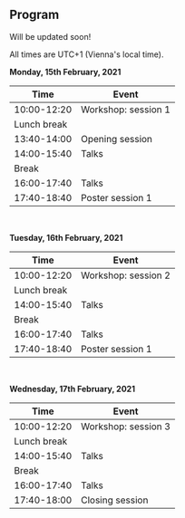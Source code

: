## Program

Will be updated soon!

All times are UTC+1 (Vienna's local time).

**Monday, 15th February, 2021**

| Time | Event |
|---|---|
|10:00-12:20| Workshop: session 1 |
| Lunch break | |
|13:40-14:00| Opening session |
|14:00-15:40| Talks |
| Break | |
|16:00-17:40| Talks |
|17:40-18:40| Poster session 1 |

<br>

**Tuesday, 16th February, 2021**

| Time| Event |
|---|---|
|10:00-12:20| Workshop: session 2 |
| Lunch break | |
|14:00-15:40| Talks |
| Break | |
|16:00-17:40| Talks |
|17:40-18:40| Poster session 1 |

<br>

**Wednesday, 17th February, 2021**

| Time| Event |
|---|---|
|10:00-12:20| Workshop: session 3 |
| Lunch break | |
|14:00-15:40| Talks |
| Break | |
|16:00-17:40| Talks |
|17:40-18:00| Closing session |
